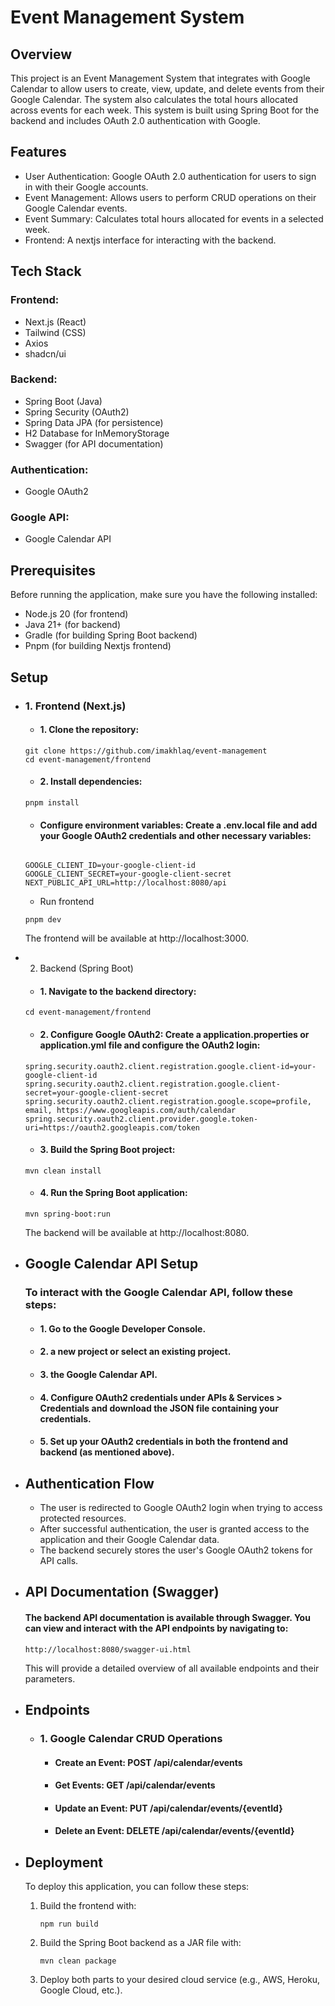 # Event Management System

## Overview

This project is an Event Management System that integrates with Google Calendar to allow users to create, view, update, and delete events from their Google Calendar.
The system also calculates the total hours allocated across events for each week.
This system is built using Spring Boot for the backend and includes OAuth 2.0 authentication with Google.

## Features

- User Authentication: Google OAuth 2.0 authentication for users to sign in with their Google accounts.
- Event Management: Allows users to perform CRUD operations on their Google Calendar events.
- Event Summary: Calculates total hours allocated for events in a selected week.
- Frontend: A nextjs interface for interacting with the backend.

## Tech Stack

### Frontend:

- Next.js (React)
- Tailwind (CSS)
- Axios
- shadcn/ui

### Backend:

- Spring Boot (Java)
- Spring Security (OAuth2)
- Spring Data JPA (for persistence)
- H2 Database for InMemoryStorage
- Swagger (for API documentation)

### Authentication:

- Google OAuth2

### Google API:

- Google Calendar API

## Prerequisites

Before running the application, make sure you have the following installed:

- Node.js 20 (for frontend)
- Java 21+ (for backend)
- Gradle (for building Spring Boot backend)
- Pnpm (for building Nextjs frontend)

## Setup

- ### 1. Frontend (Next.js)

  - #### 1. Clone the repository:

  ```
  git clone https://github.com/imakhlaq/event-management
  cd event-management/frontend
  ```

  - #### 2. Install dependencies:

  ```
  pnpm install
  ```

  - #### Configure environment variables: Create a .env.local file and add your Google OAuth2 credentials and other necessary variables:

  ```

  GOOGLE_CLIENT_ID=your-google-client-id
  GOOGLE_CLIENT_SECRET=your-google-client-secret
  NEXT_PUBLIC_API_URL=http://localhost:8080/api

  ```

  - Run frontend

  ```
  pnpm dev

  ```

  The frontend will be available at http://localhost:3000.

- 2. Backend (Spring Boot)

  - #### 1. Navigate to the backend directory:

  ```
  cd event-management/frontend
  ```

  - #### 2. Configure Google OAuth2: Create a application.properties or application.yml file and configure the OAuth2 login:

  ```
  spring.security.oauth2.client.registration.google.client-id=your-google-client-id
  spring.security.oauth2.client.registration.google.client-secret=your-google-client-secret
  spring.security.oauth2.client.registration.google.scope=profile, email, https://www.googleapis.com/auth/calendar
  spring.security.oauth2.client.provider.google.token-uri=https://oauth2.googleapis.com/token
  ```

  - #### 3. Build the Spring Boot project:

  ```
  mvn clean install
  ```

  - #### 4. Run the Spring Boot application:

  ```
  mvn spring-boot:run

  ```

  The backend will be available at http://localhost:8080.

- ## Google Calendar API Setup

  ### To interact with the Google Calendar API, follow these steps:

  - #### 1. Go to the Google Developer Console.
  - #### 2. a new project or select an existing project.
  - #### 3. the Google Calendar API.
  - #### 4. Configure OAuth2 credentials under APIs & Services > Credentials and download the JSON file containing your credentials.
  - #### 5. Set up your OAuth2 credentials in both the frontend and backend (as mentioned above).

- ## Authentication Flow

  - The user is redirected to Google OAuth2 login when trying to access protected resources.
  - After successful authentication, the user is granted access to the application and their Google Calendar data.
  - The backend securely stores the user's Google OAuth2 tokens for API calls.

- ## API Documentation (Swagger)

  #### The backend API documentation is available through Swagger. You can view and interact with the API endpoints by navigating to:

  ```
  http://localhost:8080/swagger-ui.html
  ```

  This will provide a detailed overview of all available endpoints and their parameters.

- ## Endpoints

  - ### 1. Google Calendar CRUD Operations
    - #### Create an Event: POST /api/calendar/events
    - #### Get Events: GET /api/calendar/events
    - #### Update an Event: PUT /api/calendar/events/{eventId}
    - #### Delete an Event: DELETE /api/calendar/events/{eventId}

- ## Deployment

  To deploy this application, you can follow these steps:

  1.  Build the frontend with:

      ```
      npm run build
      ```

  2.  Build the Spring Boot backend as a JAR file with:

      ```
      mvn clean package
      ```

  3.  Deploy both parts to your desired cloud service (e.g., AWS, Heroku, Google Cloud, etc.).
